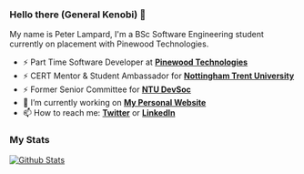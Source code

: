 ### Hello there (General Kenobi) 👋

My name is Peter Lampard, I'm a BSc Software Engineering student currently on placement with Pinewood Technologies.

- ⚡ Part Time Software Developer at **[Pinewood Technologies](https://www.pinewood.co.uk/)**
- ⚡ CERT Mentor & Student Ambassador for **[Nottingham Trent University](https://www.ntu.ac.uk/)**
- ⚡ Former Senior Committee for **[NTU DevSoc](https://devsoc.co.uk/)**
- 🔭 I’m currently working on **[My Personal Website](https://lampard.dev)**
- 📫 How to reach me: **[Twitter](https://twitter.com/petelampy)** or **[LinkedIn](https://linkedin.com/in/petelampy)**

### My Stats
[![Github Stats](https://github-readme-stats.vercel.app/api?username=petelampy&show_icons=true&theme=dark&count_private=true&custom_title=GitHub%20Stats&line_height=24)](https://github.com/anuraghazra/github-readme-stats)
